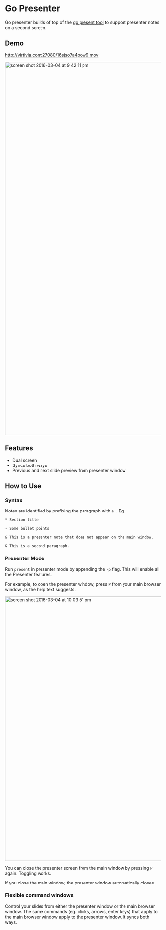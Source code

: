 # Go Presenter

Go presenter builds of top of the [go present tool](https://github.com/golang/tools) to support presenter notes on a second screen.

## Demo

http://virtivia.com:27080/16sjso7a4pow9.mov

<img width="1207" alt="screen shot 2016-03-04 at 9 42 11 pm" src="https://cloud.githubusercontent.com/assets/4488777/13545940/0d5780cc-e252-11e5-88d4-4bb9c70fc9a4.png">

## Features

- Dual screen
- Syncs both ways
- Previous and next slide preview from presenter window

## How to Use

### Syntax

Notes are identified by prefixing the paragraph with `& `. Eg.

```
* Section title

- Some bullet points

& This is a presenter note that does not appear on the main window.

& This is a second paragraph.
```

### Presenter Mode

Run `present` in presenter mode by appending the `-p` flag. This will enable all the Presenter features. 

For example, to open the presenter window, press `P` from your main browser window, as the help text suggests.

<img width="856" alt="screen shot 2016-03-04 at 10 03 51 pm" src="https://cloud.githubusercontent.com/assets/4488777/13546073/0ee4ad7a-e257-11e5-824f-70b07b57d7ca.png">

You can close the presenter screen from the main window by pressing `P` again. Toggling works.

If you close the main window, the presenter window automatically closes.

### Flexible command windows

Control your slides from either the presenter window or the main browser window. The same commands (eg. clicks, arrows, enter keys) that apply to the main browser window apply to the presenter window. It syncs both ways.
